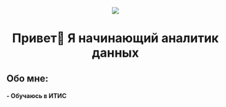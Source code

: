 <div align="center">
  <img src="https://i.gifer.com/4qo9.gif" align="center"/>
</div>

<h1 align="center">Привет👋 Я начинающий аналитик данных</h1>

<div>
  <h2 align="left">Обо мне:</h2>
  <h4 align="left">- Обучаюсь в ИТИС</h4>
</div>
